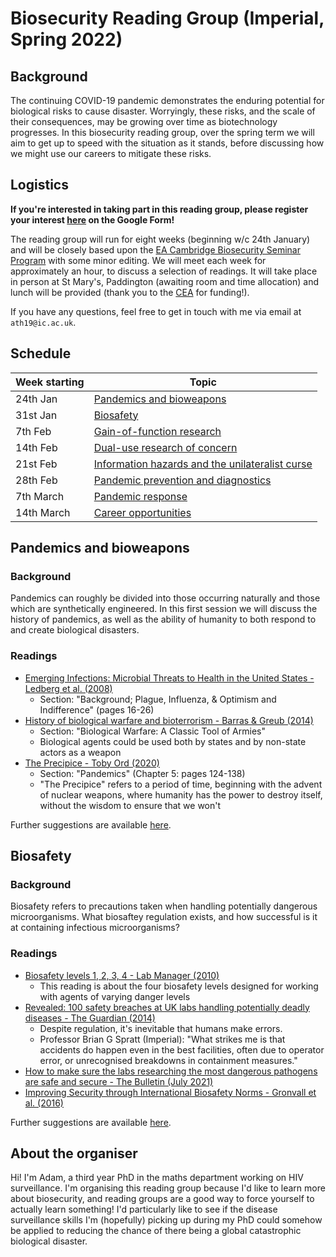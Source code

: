 # Biosecurity Reading Group (Imperial, Spring 2022)

## Background

The continuing COVID-19 pandemic demonstrates the enduring potential for biological risks to cause disaster.
Worryingly, these risks, and the scale of their consequences, may be growing over time as biotechnology progresses.
In this biosecurity reading group, over the spring term we will aim to get up to speed with the situation as it stands, before discussing how we might use our careers to mitigate these risks.

## Logistics

**If you're interested in taking part in this reading group, please register your interest [here](https://forms.gle/ktC2R5sxfqpUCr9VA) on the Google Form!**

The reading group will run for eight weeks (beginning w/c 24th January) and will be closely based upon the [EA Cambridge Biosecurity Seminar Program](https://www.eacambridge.org/biosecurity-seminar-programme) with some minor editing.
We will meet each week for approximately an hour, to discuss a selection of readings.
It will take place in person at St Mary's, Paddington (awaiting room and time allocation) and lunch will be provided (thank you to the [CEA](https://www.centreforeffectivealtruism.org/) for funding!).

If you have any questions, feel free to get in touch with me via email at `ath19@ic.ac.uk`.

## Schedule

| Week starting | Topic |
|-------|---------|
| 24th Jan | [Pandemics and bioweapons](#pandemics-and-bioweapons) |
| 31st Jan | [Biosafety](#biosafety) | 
| 7th Feb | [Gain-of-function research](#gain-of-function-research) |
| 14th Feb | [Dual-use research of concern](#dual-use-research-of-concern) |
| 21st Feb | [Information hazards and the unilateralist curse](#information-hazards-and-the-unilateralist-curse) |
| 28th Feb | [Pandemic prevention and diagnostics](#pandemic-prevention-and-diagnostics) |
| 7th March | [Pandemic response](#pandemic-response) |
| 14th March | [Career opportunities](#career-opportunities) |

## Pandemics and bioweapons

### Background

Pandemics can roughly be divided into those occurring naturally and those which are synthetically engineered.
In this first session we will discuss the history of pandemics, as well as the ability of humanity to both respond to and create biological disasters.

### Readings

* [Emerging Infections: Microbial Threats to Health in the United States - Ledberg et al. (2008)](https://wwwnc.cdc.gov/eid/pdfs/lederburg-report-2008.pdf)
  * Section: "Background; Plague, Influenza, & Optimism and Indifference" (pages 16-26)
* [History of biological warfare and bioterrorism - Barras & Greub (2014)](https://www.sciencedirect.com/science/article/pii/S1198743X14641744)
  * Section: "Biological Warfare: A Classic Tool of Armies"
  * Biological agents could be used both by states and by non-state actors as a weapon
* [The Precipice - Toby Ord (2020)](https://drive.google.com/file/d/1NftXe80SXWThwRPDVc8Y04u5HTSHKzIg/view)
  * Section: "Pandemics" (Chapter 5: pages 124-138)
  * "The Precipice" refers to a period of time, beginning with the advent of nuclear weapons, where humanity has the power to destroy itself, without the wisdom to ensure that we won't 

Further suggestions are available [here](https://www.eacambridge.org/bsp-week-1).

## Biosafety

### Background

Biosafety refers to precautions taken when handling potentially dangerous microorganisms.
What biosaftey regulation exists, and how successful is it at containing infectious microorganisms?

### Readings

* [Biosafety levels 1, 2, 3, 4 - Lab Manager (2010)](https://www.labmanager.com/lab-health-and-safety/biosafety-levels-1-2-3-4-19123)
  * This reading is about the four biosafety levels designed for working with agents of varying danger levels
* [Revealed: 100 safety breaches at UK labs handling potentially deadly diseases - The Guardian (2014)](https://www.theguardian.com/science/2014/dec/04/-sp-100-safety-breaches-uk-labs-potentially-deadly-diseases)
  * Despite regulation, it's inevitable that humans make errors.
  * Professor Brian G Spratt (Imperial): "What strikes me is that accidents do happen even in the best facilities, often due to operator error, or unrecognised breakdowns in containment measures."
* [How to make sure the labs researching the most dangerous pathogens are safe and secure - The Bulletin (July 2021)](https://thebulletin.org/2021/07/how-to-make-sure-the-labs-researching-the-most-dangerous-pathogens-are-safe-and-secure/)
* [Improving Security through International Biosafety Norms - Gronvall et al. (2016)](https://www.centerforhealthsecurity.org/our-work/pubs_archive/pubs-pdfs/2016/Final_report_to_PASCC_071416.pdf)

Further suggestions are available [here](https://www.eacambridge.org/bsp-week-2).

<!--

## Gain-of-function research

(To do, will be based on the most important parts of [this](https://www.eacambridge.org/bsp-week-3)!)

## Dual-use research of concern

(To do, will be based on the most important parts of [this](https://www.eacambridge.org/bsp-week-4)!)

## Information hazards and the unilateralist curse

(To do, will be based on the most important parts of [this](https://www.eacambridge.org/bsp-week-5)!)

## Pandemic prevention and diagnostics

(To do, will be based on the most important parts of [this](https://www.eacambridge.org/bsp-week-6)!)

## Pandemic response

(To do, will be based on the most important parts of [this](https://www.eacambridge.org/bsp-week-7)!)

## Career opportunities

(To do, will be based on the most important parts of [this](https://www.eacambridge.org/bsp-week-8)!)

-->

## About the organiser

Hi! I'm Adam, a third year PhD in the maths department working on HIV surveillance.
I'm organising this reading group because I'd like to learn more about biosecurity, and reading groups are a good way to force yourself to actually learn something!
I'd particularly like to see if the disease surveillance skills I'm (hopefully) picking up during my PhD could somehow be applied to reducing the chance of there being a global catastrophic biological disaster.
